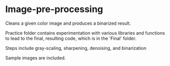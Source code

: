 # Image-pre-processing
Cleans a given color image and produces a binarized result.

Practice folder contains experimentation with various libraries and functions to lead to the final, resulting code, which is in the 'Final' folder.

Steps include gray-scaling, sharpening, denoising, and binarization

Sample images are included.
